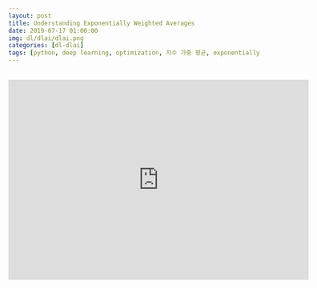 ```yaml
---
layout: post
title: Understanding Exponentially Weighted Averages
date: 2019-07-17 01:00:00
img: dl/dlai/dlai.png
categories: [dl-dlai] 
tags: [python, deep learning, optimization, 지수 가중 평균, exponentially weighted averages] # add tag
---
```


<br>
<div style="text-align: center;">
    <iframe src="https://www.youtube.com/embed/NxTFlzBjS-4" frameborder="0" allowfullscreen="true" width="600px" height="400px"> </iframe>
</div>
<br>

